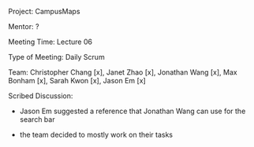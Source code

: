 Project: CampusMaps

Mentor: ?

Meeting Time: Lecture 06

Type of Meeting: Daily Scrum

Team: Christopher Chang [x], Janet Zhao [x], Jonathan Wang [x], Max Bonham [x], Sarah Kwon [x], Jason Em [x]

Scribed Discussion: 

* Jason Em suggested a reference that Jonathan Wang can use for the search bar

* the team decided to mostly work on their tasks 
